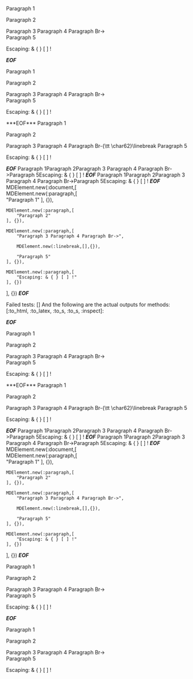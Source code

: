 Paragraph 1

Paragraph 2


Paragraph 3
Paragraph 4
Paragraph Br->  
Paragraph 5



Escaping: & { } [ ] ! 

***EOF***
<p>Paragraph 1</p
    ><p>Paragraph 2</p
    ><p>Paragraph 3 Paragraph 4 Paragraph Br-&gt;<br
      />Paragraph 5</p
    ><p>Escaping: &amp; { } [ ] !</p
  >
***EOF***
Paragraph 1

Paragraph 2

Paragraph 3 Paragraph 4 Paragraph Br-{\tt \char62}\linebreak Paragraph 5

Escaping: \& \{ \} [ ] !


***EOF***
Paragraph 1Paragraph 2Paragraph 3 Paragraph 4 Paragraph Br->Paragraph 5Escaping: & { } [ ] !
***EOF***
Paragraph 1Paragraph 2Paragraph 3 Paragraph 4 Paragraph Br->Paragraph 5Escaping: & { } [ ] !
***EOF***
MDElement.new(:document,[	
	MDElement.new(:paragraph,[	
		"Paragraph 1"
	], {}),
	
	MDElement.new(:paragraph,[	
		"Paragraph 2"
	], {}),
	
	MDElement.new(:paragraph,[	
		"Paragraph 3 Paragraph 4 Paragraph Br->",
		
		MDElement.new(:linebreak,[],{}),
		
		"Paragraph 5"
	], {}),
	
	MDElement.new(:paragraph,[	
		"Escaping: & { } [ ] !"
	], {})
], {})
***EOF***

Failed tests:   [] 
And the following are the actual outputs for methods:
   [:to_html, :to_latex, :to_s, :to_s, :inspect]:


***EOF***
<p>Paragraph 1</p
    ><p>Paragraph 2</p
    ><p>Paragraph 3 Paragraph 4 Paragraph Br-&gt;<br
      />Paragraph 5</p
    ><p>Escaping: &amp; { } [ ] !</p
  >
***EOF***
Paragraph 1

Paragraph 2

Paragraph 3 Paragraph 4 Paragraph Br-{\tt \char62}\linebreak Paragraph 5

Escaping: \& \{ \} [ ] !


***EOF***
Paragraph 1Paragraph 2Paragraph 3 Paragraph 4 Paragraph Br->Paragraph 5Escaping: & { } [ ] !
***EOF***
Paragraph 1Paragraph 2Paragraph 3 Paragraph 4 Paragraph Br->Paragraph 5Escaping: & { } [ ] !
***EOF***
MDElement.new(:document,[	
	MDElement.new(:paragraph,[	
		"Paragraph 1"
	], {}),
	
	MDElement.new(:paragraph,[	
		"Paragraph 2"
	], {}),
	
	MDElement.new(:paragraph,[	
		"Paragraph 3 Paragraph 4 Paragraph Br->",
		
		MDElement.new(:linebreak,[],{}),
		
		"Paragraph 5"
	], {}),
	
	MDElement.new(:paragraph,[	
		"Escaping: & { } [ ] !"
	], {})
], {})
***EOF***
<p>Paragraph 1</p>

<p>Paragraph 2</p>

<p>Paragraph 3
Paragraph 4
Paragraph Br-> <br />
Paragraph 5</p>

<p>Escaping: &amp; { } [ ] ! </p>

***EOF***
<p>Paragraph 1</p
    ><p>Paragraph 2</p
    ><p>Paragraph 3
Paragraph 4
Paragraph Br-> <br
      />
Paragraph 5</p
    ><p>Escaping: &amp; { } [ ] ! </p
  >